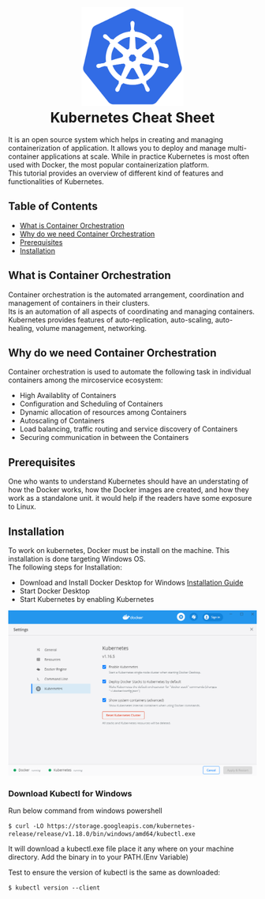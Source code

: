 <h1 align="center">
  <br>
  <a><img src="images/logo.png" height="200" widht="150"></a>
  <br>
  Kubernetes Cheat Sheet
  <br>
</h1>
It is an open source system which helps in creating and managing containerization of application.
It allows you to deploy and manage multi-container applications at scale. While in practice Kubernetes is most often used with Docker, the most popular containerization platform.</br> 
This tutorial provides an overview of different kind of features and functionalities of Kubernetes.


## Table of Contents
* [What is Container Orchestration](#what-is-container-orchestration)
* [Why do we need Container Orchestration](#why-do-we-need-container-orchestration)
* [Prerequisites](#Prerequisites)
* [Installation](#Installation)


## What is Container Orchestration
Container orchestration is the automated arrangement, coordination and management of containers in their clusters.</br>
Its is an automation of all aspects of coordinating and managing containers.</br>
Kubernetes provides features of auto-replication, auto-scaling, auto-healing, volume management, networking.


## Why do we need Container Orchestration
Container orchestration is used to automate the following task in individual containers among the mircoservice ecosystem:
* High Availablity of Containers
* Configuration and Scheduling of Containers
* Dynamic allocation of resources among Containers
* Autoscaling of Containers
* Load balancing, traffic routing and service discovery of Containers
* Securing communication in between the Containers


## Prerequisites
One who wants to understand Kubernetes should have an understating of how the Docker works, how the Docker images are created, and how they work as a standalone unit. it would help if the readers have some exposure to Linux.


## Installation
To work on kubernetes, Docker must be install on the machine. This installation is done targeting Windows OS.</br>
The following steps for Installation:

* Download and Install Docker Desktop for Windows [Installation Guide](https://docs.docker.com/docker-for-windows/install/)
* Start Docker Desktop 
* Start Kubernetes by enabling Kubernetes

 <a><img src="images/dd_setting.png"></a>

### Download Kubectl for Windows
Run below command from windows powershell
```
$ curl -LO https://storage.googleapis.com/kubernetes-release/release/v1.18.0/bin/windows/amd64/kubectl.exe
```
It will download a kubectl.exe file place it any where on your machine directory.
Add the binary in to your PATH.(Env Variable)

Test to ensure the version of kubectl is the same as downloaded:
```
$ kubectl version --client
```
